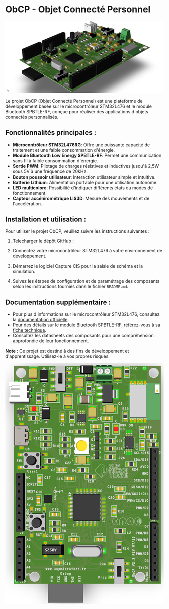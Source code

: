 # ObCP - Objet Connecté Personnel

![Vue 3D ObCP](./Images/ObCP_3Diso.png) 

Le projet ObCP (Objet Connecté Personnel) est une plateforme de développement basée sur le microcontrôleur STM32L476 et le module Bluetooth SPBTLE-RF, conçue pour réaliser des applications d'objets connectés personnalisés.

## Fonctionnalités principales :
- **Microcontrôleur STM32L476RG**: Offre une puissante capacité de traitement et une faible consommation d'énergie.
- **Module Bluetooth Low Energy SPBTLE-RF**: Permet une communication sans fil à faible consommation d'énergie.
- **Sortie PWM**: Pilotage de charges résistives et inductives jusqu'à 2,5W sous 5V à une fréquence de 20kHz.
- **Bouton poussoir utilisateur**: Interaction utilisateur simple et intuitive.
- **Batterie Lithium**: Alimentation portable pour une utilisation autonome.
- **LED multicolore**: Possibilité d'indiquer différents états ou modes de fonctionnement.
- **Capteur accélérométrique LIS3D**: Mesure des mouvements et de l'accélération.

## Installation et utilisation :
Pour utiliser le projet ObCP, veuillez suivre les instructions suivantes :

1. Telecharger le dépôt GitHub :

2. Connectez votre microcontrôleur STM32L476 à votre environnement de développement.

3. Démarrez le logiciel Capture CIS pour la saisie de schéma et la simulation.

4. Suivez les étapes de configuration et de paramétrage des composants selon les instructions fournies dans le fichier `README.md`.

## Documentation supplémentaire :
- Pour plus d'informations sur le microcontrôleur STM32L476, consultez la [documentation officielle](https://www.st.com/en/microcontrollers-microprocessors/stm32l476rg.html).
- Pour des détails sur le module Bluetooth SPBTLE-RF, référez-vous à sa [fiche technique](https://www.st.com/en/wireless-connectivity/bluenrg-m0.html).
- Consultez les datasheets des composants pour une compréhension approfondie de leur fonctionnement.

**Note :** Ce projet est destiné à des fins de développement et d'apprentissage. Utilisez-le à vos propres risques.

![Implantation composants de l’ObCP](./Images/ObCP_3DTOP.png)
